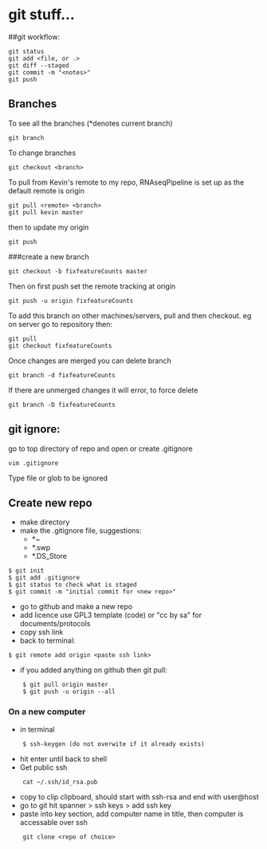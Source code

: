 # git stuff...

##git workflow:

    git status
    git add <file, or .>
    git diff --staged
    git commit -m "<notes>"
    git push

## Branches
To see all the branches (*denotes current branch)

    git branch

To change branches

    git checkout <branch>

To pull from Kevin's remote to my repo, RNAseqPipeline is set up as the default remote is origin

    git pull <remote> <branch>
    git pull kevin master

then to update my origin

    git push 

###create a new branch

    git checkout -b fixfeatureCounts master
Then on first push set the remote tracking at origin

    git push -u origin fixfeatureCounts

To add this branch on other machines/servers, pull and then checkout.  eg on server go to repository then:

    git pull
    git checkout fixfeatureCounts

Once changes are merged you can delete branch

    git branch -d fixfeatureCounts
If there are unmerged changes it will error, to force delete

    git branch -D fixfeatureCounts

## git ignore: 
go to top directory of repo and open or create .gitignore

    vim .gitignore
Type file or glob to be ignored

## Create new repo
- make directory
- make the .gitignore file, suggestions:
  * *~
  * *.swp
  * *.DS_Store
``` shell
$ git init
$ git add .gitignore
$ git status to check what is staged
$ git commit -m "initial commit for <new repo>" 
```
- go to github and make a new repo
- add licence use GPL3 template (code) or "cc by sa" for documents/protocols
- copy ssh link
- back to terminal: 
```
$ git remote add origin <paste ssh link>
```
- if you added anything on github then git pull:
```
    $ git pull origin master
    $ git push -u origin --all
```
### On a new computer
- in terminal 
```
    $ ssh-keygen (do not overwite if it already exists)
``` 
- hit enter until back to shell
- Get public ssh
```
    cat ~/.ssh/id_rsa.pub
```
- copy to clip clipboard, should start with ssh-rsa and end with user@host
- go to git hit spanner > ssh keys > add ssh key
- paste into key section, add computer name in title, then computer is accessable over ssh
```
    git clone <repo of choice>
```
